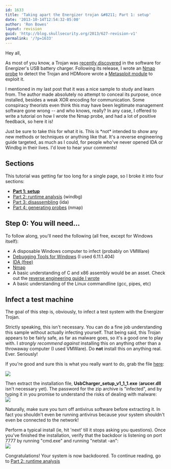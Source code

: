 ```yaml
---
id: 1633
title: 'Taking apart the Energizer trojan &#8211; Part 1: setup'
date: '2013-10-14T12:54:32-05:00'
author: 'Ron Bowes'
layout: revision
guid: 'http://blog.skullsecurity.org/2013/627-revision-v1'
permalink: '/?p=1633'
---
```


Hey all,

As most of you know, a Trojan was [recently discovered](http://www.theregister.co.uk/2010/03/08/energizer_trojan/) in the software for Energizer's USB battery charger. Following its release, I wrote an [Nmap probe](http://www.skullsecurity.org/blog/?p=563) to detect the Trojan and HDMoore wrote a [Metasploit module](http://blog.metasploit.com/2010/03/locate-and-exploit-energizer-trojan.html) to exploit it.

I mentioned in my last post that it was a nice sample to study and learn from. The author made absolutely no attempt to conceal its purpose, once installed, besides a weak XOR encoding for communication. Some conspiracy theorists even think this may have been legitimate management software gone wrong -- and who knows, really? In any case, I offered to write a tutorial on how I wrote the Nmap probe, and had a lot of positive feedback, so here it is!

Just be sure to take this for what it is. This is \*not\* intended to show any new methods or techniques or anything like that. It's a reverse engineering guide targeted, as much as I could, for people who've never opened IDA or Windbg in their lives. I'd love to hear your comments!

## Sections

This tutorial was getting far too long for a single page, so I broke it into four sections:

- **[Part 1: setup](/blog/?p=627)**
- [Part 2: runtime analysis](/blog/?p=645) (windbg)
- [Part 3: disassembling](/blog/?p=647) (ida)
- [Part 4: generating probes](/blog/?p=649) (nmap)

## Step 0: You will need...

To follow along, you'll need the following (all free, except for Windows itself):

- A disposable Windows computer to infect (probably on VMWare)
- [Debugging Tools for Windows](http://www.microsoft.com/whdc/devtools/debugging/installx86.Mspx) (I used 6.11.1.404)
- [IDA (free)](http://www.hex-rays.com/idapro/idadownfreeware.htm)
- [Nmap](http://nmap.org)
- A basic understanding of C and x86 assembly would be an asset. <shamelessplug>Check out the [reverse engineering guide I wrote](http://www.skullsecurity.org/wiki/index.php/Assembly)</shamelessplug>
- A basic understanding of the Linux commandline (gcc, pipes, etc)

## Infect a test machine

The goal of this step is, obviously, to infect a test system with the Energizer Trojan.

Strictly speaking, this isn't necessary. You can do a fine job understanding this sample without actually infecting yourself. That being said, this Trojan appears to be fairly safe, as far as malware goes, so it's a good one to play with. I *strongly recommend against* installing this on anything other than a throwaway computer (I used VMWare). Do **not** install this on anything real. Ever. Seriously!

If you're good and sure this is what you really want to do, grab the file [here](http://downloads.skullsecurity.org/MALWARE/EnergizerTrojan-MALWARE.zip):

![](http://www.skullsecurity.org/blogdata/usbcharger-01-download.png)

Then extract the installation file, **UsbCharger\_setup\_v1\_1\_1.exe** (**arucer.dll** isn't necessary yet). The password for the zip archive is "infected", and by typing it in you promise to understand the risks of dealing with malware:  
![](http://www.skullsecurity.org/blogdata/usbcharger-02-infected.png)

Naturally, make sure you turn off antivirus software before extracting it. In fact you shouldn't even be running antivirus because your system shouldn't even be connected to the network!

Perform a typical install (ie, hit 'next' till it stops asking you questions). Once you've finished the installation, verify that the backdoor is listening on port 7777 by running "cmd.exe" and running "netstat -an":  
![](http://www.skullsecurity.org/blogdata/usbcharger-04-netstat.png)

Congratulations! Your system is now backdoored. To continue reading, go to [Part 2: runtime analysis](/blog/?p=645)